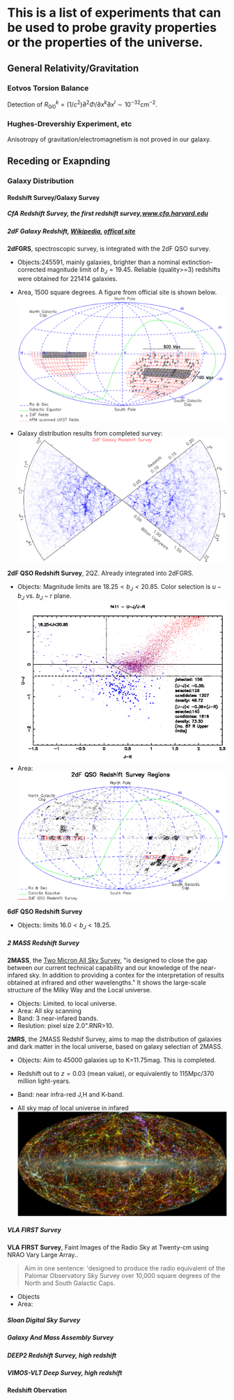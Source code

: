 <!--Compiled by RStudio.-->

# This is a list of experiments that can be used to probe gravity properties or the properties of the universe.


## General Relativity/Gravitation

### Eotvos Torsion Balance

Detection of $R^k_{0l0}=(1/c^2)\partial^2\Phi/\partial x^k\partial x^l \sim 10^{-32} \text{cm}^{-2}$.


### Hughes-Drevershiy Experiment, etc

Anisotropy of gravitation/electromagnetism is not proved in our galaxy.


## Receding or Exapnding

### Galaxy Distribution

#### Redshift Survey/Galaxy Survey

##### CfA Redshift Survey, the first redshift survey,www.cfa.harvard.edu

##### 2dF Galaxy Redshift, [Wikipedia](http://en.wikipedia.org/wiki/2dF_Galaxy_Redshift_Survey), [offical site](http://www2.aao.gov.au/2dFGRS)

**2dFGRS**, spectroscopic survey, is integrated with the 2dF QSO survey.

* Objects:245591, mainly galaxies, brighter than a nominal extinction-corrected magnitude limit of $b_J = 19.45$. Reliable (quality>=3) redshifts were obtained for 221414 galaxies.

* Area, 1500 square degrees. A figure from official site is shown below.
![2dFGRSSurveyMap](images/2dFGRS_Survey_Map_Small.gif)

* Galaxy distribution results from completed survey:
![2dFGRSzCone](images/2dFzcone.gif)



**2dF QSO Redshift Survey**, 2QZ. Already integrated into 2dFGRS.

* Objects: Magnitude limits are $18.25<b_J<20.85$. Color selection is $u-b_J$ vs. $b_J-r$ plane.
![2QZColDel](images/2QZ_col_sel.gif)
* Area:
![2QZRegions](images/2QZ_regions.gif)


**6dF QSO Redshift Survey**

* Objects: limits $16.0<b_J<18.25$.

##### 2 MASS Redshift Survey

**2MASS**, the [Two Micron All Sky Survey](http://www.ipac.caltech.edu/2mass), "is designed to close the gap between our current technical capability and our knowledge of the near-infared sky. In addition to providing a contex for the interpretation of results obtained at infrared and other wavelengths." It shows the large-scale structure of the Milky Way and the Local universe.

* Objects: Limited. to local universe.
* Area: All sky scanning
* Band: 3 near-infared bands.
* Reslution: pixel size 2.0".RNR>10.


**2MRS**, the 2MASS Redshif Survey, aims to map the distribution of galaxies and dark matter in the local universe, based on galaxy selectian of 2MASS.

* Objects: Aim to 45000 galaxies up to K=11.75mag. This is completed.
* Redshift out to $z=0.03$ (mean value), or equivalently to 115Mpc/370 million light-years.
* Band: near infra-red J,H and K-band.

* All sky map of local universe in infared
![The Infared Local Universe](images/2MRS_Local_Universe_Infared.jpg)


##### VLA FIRST Survey

**VLA FIRST Survey**, Faint Images of the Radio Sky at Twenty-cm using NRAO Vary Large Array..

> Aim in one sentence:
> 'designed to produce the radio equivalent of the Palomar Observatory Sky Survey over 10,000 square degrees of the North and South Galactic Caps.


* Objects
* Area: 



##### Sloan Digital Sky Survey

##### Galaxy And Mass Assembly Survey

##### DEEP2 Redshift Survey, high redshift

##### VIMOS-VLT Deep Survey, high redshift


#### Redshift Obervation


